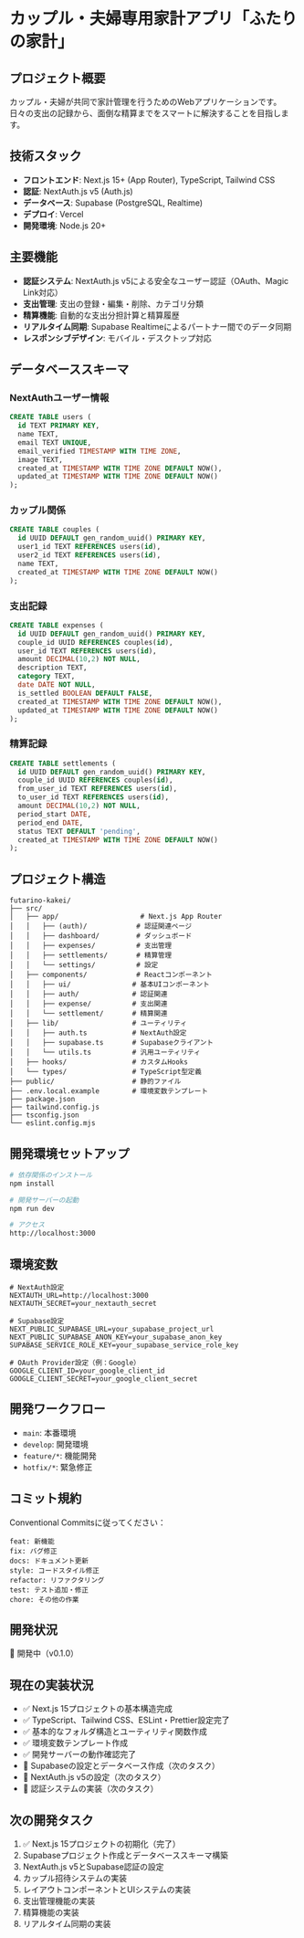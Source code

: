 # カップル・夫婦専用家計アプリ「ふたりの家計」

## プロジェクト概要

カップル・夫婦が共同で家計管理を行うためのWebアプリケーションです。日々の支出の記録から、面倒な精算までをスマートに解決することを目指します。

## 技術スタック

- **フロントエンド**: Next.js 15+ (App Router), TypeScript, Tailwind CSS
- **認証**: NextAuth.js v5 (Auth.js)
- **データベース**: Supabase (PostgreSQL, Realtime)
- **デプロイ**: Vercel
- **開発環境**: Node.js 20+

## 主要機能

- **認証システム**: NextAuth.js v5による安全なユーザー認証（OAuth、Magic Link対応）
- **支出管理**: 支出の登録・編集・削除、カテゴリ分類
- **精算機能**: 自動的な支出分担計算と精算履歴
- **リアルタイム同期**: Supabase Realtimeによるパートナー間でのデータ同期
- **レスポンシブデザイン**: モバイル・デスクトップ対応

## データベーススキーマ

### NextAuthユーザー情報

```sql
CREATE TABLE users (
  id TEXT PRIMARY KEY,
  name TEXT,
  email TEXT UNIQUE,
  email_verified TIMESTAMP WITH TIME ZONE,
  image TEXT,
  created_at TIMESTAMP WITH TIME ZONE DEFAULT NOW(),
  updated_at TIMESTAMP WITH TIME ZONE DEFAULT NOW()
);
```

### カップル関係

```sql
CREATE TABLE couples (
  id UUID DEFAULT gen_random_uuid() PRIMARY KEY,
  user1_id TEXT REFERENCES users(id),
  user2_id TEXT REFERENCES users(id),
  name TEXT,
  created_at TIMESTAMP WITH TIME ZONE DEFAULT NOW()
);
```

### 支出記録

```sql
CREATE TABLE expenses (
  id UUID DEFAULT gen_random_uuid() PRIMARY KEY,
  couple_id UUID REFERENCES couples(id),
  user_id TEXT REFERENCES users(id),
  amount DECIMAL(10,2) NOT NULL,
  description TEXT,
  category TEXT,
  date DATE NOT NULL,
  is_settled BOOLEAN DEFAULT FALSE,
  created_at TIMESTAMP WITH TIME ZONE DEFAULT NOW(),
  updated_at TIMESTAMP WITH TIME ZONE DEFAULT NOW()
);
```

### 精算記録

```sql
CREATE TABLE settlements (
  id UUID DEFAULT gen_random_uuid() PRIMARY KEY,
  couple_id UUID REFERENCES couples(id),
  from_user_id TEXT REFERENCES users(id),
  to_user_id TEXT REFERENCES users(id),
  amount DECIMAL(10,2) NOT NULL,
  period_start DATE,
  period_end DATE,
  status TEXT DEFAULT 'pending',
  created_at TIMESTAMP WITH TIME ZONE DEFAULT NOW()
);
```

## プロジェクト構造

```
futarino-kakei/
├── src/
│   ├── app/                    # Next.js App Router
│   │   ├── (auth)/            # 認証関連ページ
│   │   ├── dashboard/         # ダッシュボード
│   │   ├── expenses/          # 支出管理
│   │   ├── settlements/       # 精算管理
│   │   └── settings/          # 設定
│   ├── components/            # Reactコンポーネント
│   │   ├── ui/               # 基本UIコンポーネント
│   │   ├── auth/             # 認証関連
│   │   ├── expense/          # 支出関連
│   │   └── settlement/       # 精算関連
│   ├── lib/                  # ユーティリティ
│   │   ├── auth.ts           # NextAuth設定
│   │   ├── supabase.ts       # Supabaseクライアント
│   │   └── utils.ts          # 汎用ユーティリティ
│   ├── hooks/                # カスタムHooks
│   └── types/                # TypeScript型定義
├── public/                   # 静的ファイル
├── .env.local.example        # 環境変数テンプレート
├── package.json
├── tailwind.config.js
├── tsconfig.json
└── eslint.config.mjs
```

## 開発環境セットアップ

```bash
# 依存関係のインストール
npm install

# 開発サーバーの起動
npm run dev

# アクセス
http://localhost:3000
```

## 環境変数

```env
# NextAuth設定
NEXTAUTH_URL=http://localhost:3000
NEXTAUTH_SECRET=your_nextauth_secret

# Supabase設定
NEXT_PUBLIC_SUPABASE_URL=your_supabase_project_url
NEXT_PUBLIC_SUPABASE_ANON_KEY=your_supabase_anon_key
SUPABASE_SERVICE_ROLE_KEY=your_supabase_service_role_key

# OAuth Provider設定（例：Google）
GOOGLE_CLIENT_ID=your_google_client_id
GOOGLE_CLIENT_SECRET=your_google_client_secret
```

## 開発ワークフロー

- `main`: 本番環境
- `develop`: 開発環境
- `feature/*`: 機能開発
- `hotfix/*`: 緊急修正

## コミット規約

Conventional Commitsに従ってください：

```
feat: 新機能
fix: バグ修正
docs: ドキュメント更新
style: コードスタイル修正
refactor: リファクタリング
test: テスト追加・修正
chore: その他の作業
```

## 開発状況

🚧 開発中（v0.1.0）

## 現在の実装状況

- ✅ Next.js 15プロジェクトの基本構造完成
- ✅ TypeScript、Tailwind CSS、ESLint・Prettier設定完了
- ✅ 基本的なフォルダ構造とユーティリティ関数作成
- ✅ 環境変数テンプレート作成
- ✅ 開発サーバーの動作確認完了
- 🚧 Supabaseの設定とデータベース作成（次のタスク）
- 🚧 NextAuth.js v5の設定（次のタスク）
- 🚧 認証システムの実装（次のタスク）

## 次の開発タスク

1. ✅ Next.js 15プロジェクトの初期化（完了）
2. Supabaseプロジェクト作成とデータベーススキーマ構築
3. NextAuth.js v5とSupabase認証の設定
4. カップル招待システムの実装
5. レイアウトコンポーネントとUIシステムの実装
6. 支出管理機能の実装
7. 精算機能の実装
8. リアルタイム同期の実装
